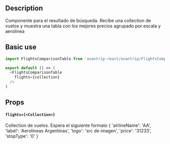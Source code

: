 ## Description
Componente para el resultado de búsqueda. Recibe una collection de vuelos y muestra una tabla con los mejores precios agrupado por escala y aerolínea

## Basic use

```javascript
import FlightsComparisonTable from 'avantrip-react/avantrip/FlightsComparisonTable';

export default () => (
  <FlightsComparisonTable
    flights={collection}
  />
)
```


## Props

#### `flights={<Collection>}`
Collection de vuelos. Espera el siguiente formato
{
  'airlineName': 'AA',
  'label': 'Aerolíneas Argentinas',
  'logo': 'src de imagen',
  'price': '31233',
  'stopType': '0'
}
